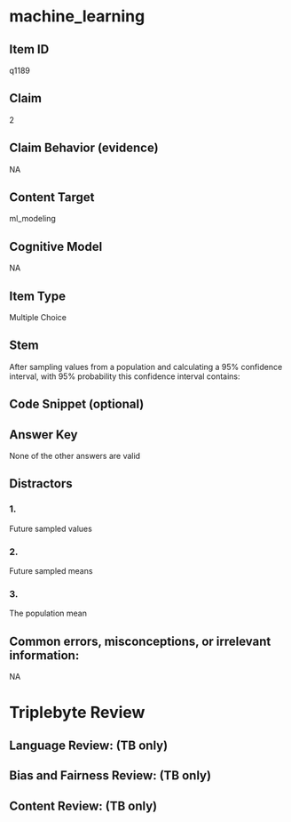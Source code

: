 # machine_learning

## Item ID
q1189

## Claim
2

## Claim Behavior (evidence)
NA

## Content Target
ml_modeling

## Cognitive Model
NA

## Item Type
Multiple Choice

## Stem
After sampling values from a population and calculating a 95% confidence interval, with 95% probability this confidence interval contains:

## Code Snippet (optional)


## Answer Key
None of the other answers are valid

## Distractors

### 1.
Future sampled values

### 2.
Future sampled means

### 3.
The population mean

## Common errors, misconceptions, or irrelevant information:
NA

# Triplebyte Review


## Language Review: (TB only)


## Bias and Fairness Review: (TB only)


## Content Review: (TB only)

